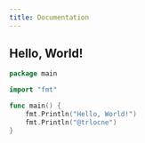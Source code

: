 ```yaml
---
title: Documentation
---
```


## Hello, World!

```go {filename="main.go"}
package main

import "fmt"

func main() {
    fmt.Println("Hello, World!")
    fmt.Println("@trlocne")
}
```
